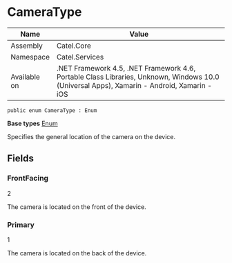

# CameraType

Name|Value
---|---
Assembly|Catel.Core
Namespace|Catel.Services
Available on|.NET Framework 4.5, .NET Framework 4.6, Portable Class Libraries, Unknown, Windows 10.0 (Universal Apps), Xamarin - Android, Xamarin - iOS

```
public enum CameraType : Enum
```

**Base types**
[Enum]()


Specifies the general location of the camera on the device.



## Fields

### FrontFacing
2

The camera is located on the front of the device.



### Primary
1

The camera is located on the back of the device.



